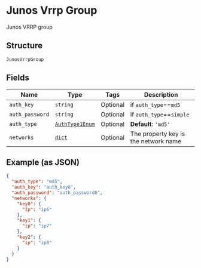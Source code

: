 
# Junos Vrrp Group

Junos VRRP group

## Structure

`JunosVrrpGroup`

## Fields

| Name | Type | Tags | Description |
|  --- | --- | --- | --- |
| `auth_key` | `string` | Optional | if `auth_type`==`md5` |
| `auth_password` | `string` | Optional | if `auth_type`==`simple` |
| `auth_type` | [`AuthType1Enum`](../../doc/models/auth-type-1-enum.md) | Optional | **Default**: `'md5'` |
| `networks` | [`dict`](../../doc/models/networks-2.md) | Optional | The property key is the network name |

## Example (as JSON)

```json
{
  "auth_type": "md5",
  "auth_key": "auth_key8",
  "auth_password": "auth_password6",
  "networks": {
    "key0": {
      "ip": "ip6"
    },
    "key1": {
      "ip": "ip7"
    },
    "key2": {
      "ip": "ip8"
    }
  }
}
```

